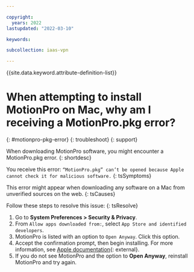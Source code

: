 ```yaml
---

copyright:
  years: 2022
lastupdated: "2022-03-10"

keywords:

subcollection: iaas-vpn

---
```


{{site.data.keyword.attribute-definition-list}}

# When attempting to install MotionPro on Mac, why am I receiving a MotionPro.pkg error?
{: #motionpro-pkg-error}
{: troubleshoot}
{: support}

When downloading MotionPro software, you might encounter a MotionPro.pkg error.
{: shortdesc}

You receive this error: `“MotionPro.pkg” can’t be opened because Apple cannot check it for malicious software.`
{: tsSymptoms}

This error might appear when downloading any software on a Mac from unverified sources on the web.
{: tsCauses}

Follow these steps to resolve this issue:
{: tsResolve}

1. Go to **System Preferences > Security & Privacy**.
1. From `Allow apps downloaded from:`, select `App Store and identified developers`.
1. MotionPro is listed with an option to `Open Anyway`. Click this option.
1. Accept the confirmation prompt, then begin installing.
   For more information, see [Apple documentation](https://support.apple.com/en-us/102445){: external}.
1. If you do not see MotionPro and the option to **Open Anyway**, reinstall MotionPro and try again.
